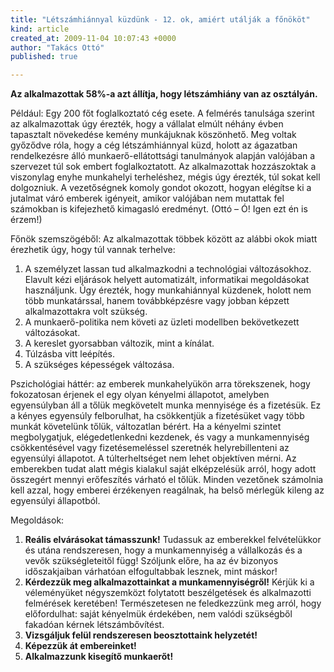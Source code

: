 ```yaml
---
title: "Létszámhiánnyal küzdünk - 12. ok, amiért utálják a főnököt"
kind: article
created_at: 2009-11-04 10:07:43 +0000
author: "Takács Ottó"
published: true

---
```

__Az alkalmazottak 58%-a azt állítja, hogy létszámhiány van az osztályán.__


Például: Egy 200 főt foglalkoztató cég esete. A felmérés tanulsága szerint az alkalmazottak úgy érezték, hogy a vállalat elmúlt néhány évben tapasztalt növekedése kemény munkájuknak köszönhető. Meg voltak győződve róla, hogy a cég létszámhiánnyal küzd, holott az ágazatban rendelkezésre álló munkaerő-ellátottsági tanulmányok alapján valójában a szervezet túl sok embert foglalkoztatott. Az alkalmazottak hozzászoktak a viszonylag enyhe munkahelyi terheléshez, mégis úgy érezték, túl sokat kell dolgozniuk. A vezetőségnek komoly gondot okozott, hogyan elégítse ki a jutalmat váró emberek igényeit, amikor valójában nem mutattak fel számokban is kifejezhető kimagasló eredményt. (Ottó – Ó! Igen ezt én is érzem!)


Főnök szemszögéből: Az alkalmazottak többek között az alábbi okok miatt érezhetik úgy, hogy túl vannak terhelve:

1. A személyzet lassan tud alkalmazkodni a technológiai változásokhoz. Elavult kézi eljárások helyett automatizált, informatikai megoldásokat használjunk. Úgy érezték, hogy munkahiánnyal küzdenek, holott nem több munkatárssal, hanem továbbképzésre vagy jobban képzett alkalmazottakra volt szükség.
2. A munkaerő-politika nem követi az üzleti modellben bekövetkezett változásokat.
3. A kereslet gyorsabban változik, mint a kínálat.
4. Túlzásba vitt leépítés.
5. A szükséges képességek változása.

Pszichológiai háttér: az emberek munkahelyükön arra törekszenek, hogy fokozatosan érjenek el egy olyan kényelmi állapotot, amelyben egyensúlyban áll a tőlük megkövetelt munka mennyisége és a fizetésük. Ez a kényes egyensúly felborulhat, ha csökkentjük a fizetésüket vagy több munkát követelünk tőlük, változatlan bérért. Ha a kényelmi szintet megbolygatjuk, elégedetlenkedni kezdenek, és vagy a munkamennyiség csökkentésével vagy fizetésemeléssel szeretnék helyrebillenteni az egyensúlyi állapotot. A túlterheltséget nem lehet objektíven mérni. Az emberekben tudat alatt mégis kialakul saját elképzelésük arról, hogy adott összegért mennyi erőfeszítés várható el tőlük. Minden vezetőnek számolnia kell azzal, hogy emberei érzékenyen reagálnak, ha belső mérlegük kileng az egyensúlyi állapotból.


Megoldások:

1. __Reális elvárásokat támasszunk!__ Tudassuk az emberekkel felvételükkor és utána rendszeresen, hogy a munkamennyiség a vállalkozás és a vevők szükségleteitől függ! Szóljunk előre, ha az év bizonyos időszakjaiban várhatóan elfogultabbak lesznek, mint máskor!
2. __Kérdezzük meg alkalmazottainkat a munkamennyiségről!__ Kérjük ki a véleményüket négyszemközt folytatott beszélgetések és alkalmazotti felmérések keretében! Természetesen ne feledkezzünk meg arról, hogy előfordulhat: saját kényelmük érdekében, nem valódi szükségből fakadóan kérnek létszámbővítést.
3. __Vizsgáljuk felül rendszeresen beosztottaink helyzetét!__
4. __Képezzük át embereinket!__
5. __Alkalmazzunk kisegítő munkaerőt!__


<div class='old-comments'></div>